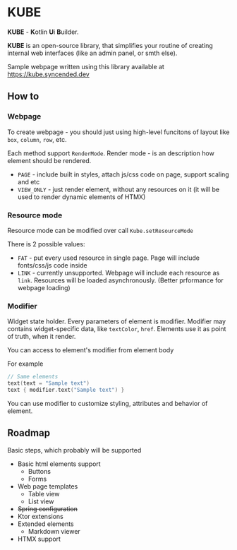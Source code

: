# KUBE
**KUBE** - **K**otlin **U**i **B**uilder.

**KUBE** is an open-source library, that simplifies your routine of creating internal web interfaces (like an admin panel, or smth else).

Sample webpage written using this library available at https://kube.syncended.dev

## How to
### Webpage
To create webpage - you should just using high-level funcitons of layout like
`box`, `column`, `row`, etc.

Each method support `RenderMode`. Render mode - is an description how element should be rendered.
- `PAGE` - include built in styles, attach js/css code on page, support scaling and etc
- `VIEW_ONLY` - just render element, without any resources on it (it will be used to render dynamic elements of HTMX)  

### Resource mode
Resource mode can be modified over call `Kube.setResourceMode`

There is 2 possible values:
- `FAT` - put every used resource in single page. Page will include fonts/css/js code inside
- `LINK` - currently unsupported. Webpage will include each resource as `link`. Resources will
    be loaded asynchronously. (Better prformance for webpage loading)

### Modifier
Widget state holder. Every parameters of element is modifier.
Modifier may contains widget-specific data, like `textColor`, `href`. Elements 
use it as point of truth, when it render.

You can access to element's modifier from element body

For example
```kotlin
// Same elements
text(text = "Sample text")
text { modifier.text("Sample text") }
```

You can use modifier to customize styling, attributes and behavior of element.

## Roadmap
Basic steps, which probably will be supported

- Basic html elements support
  - Buttons
  - Forms
- Web page templates
  - Table view
  - List view 
- ~~Spring configuration~~
- Ktor extensions
- Extended elements
  - Markdown viewer
- HTMX support
